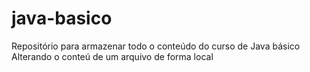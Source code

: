 # java-basico
Repositório para armazenar todo o conteúdo do curso de Java básico
Alterando o conteú de um arquivo de forma local